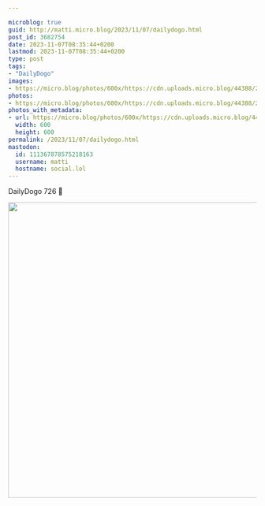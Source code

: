 ```yaml
---

microblog: true
guid: http://matti.micro.blog/2023/11/07/dailydogo.html
post_id: 3682754
date: 2023-11-07T08:35:44+0200
lastmod: 2023-11-07T08:35:44+0200
type: post
tags:
- "DailyDogo"
images:
- https://micro.blog/photos/600x/https://cdn.uploads.micro.blog/44388/2023/522c767dbbd44cc68a1a74e7604e40a4.jpg
photos:
- https://micro.blog/photos/600x/https://cdn.uploads.micro.blog/44388/2023/522c767dbbd44cc68a1a74e7604e40a4.jpg
photos_with_metadata:
- url: https://micro.blog/photos/600x/https://cdn.uploads.micro.blog/44388/2023/522c767dbbd44cc68a1a74e7604e40a4.jpg
  width: 600
  height: 600
permalink: /2023/11/07/dailydogo.html
mastodon:
  id: 111367878575218163
  username: matti
  hostname: social.lol
---
```

DailyDogo 726 🐶

<img src="/media/uploads/2023/522c767dbbd44cc68a1a74e7604e40a4.jpg" width="600" height="600" alt="" />
